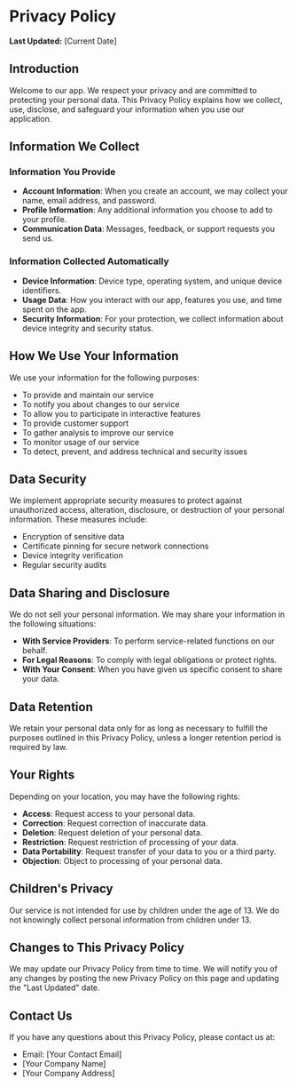 # Privacy Policy

**Last Updated:** [Current Date]

## Introduction

Welcome to our app. We respect your privacy and are committed to protecting your personal data. This Privacy Policy explains how we collect, use, disclose, and safeguard your information when you use our application.

## Information We Collect

### Information You Provide

- **Account Information**: When you create an account, we may collect your name, email address, and password.
- **Profile Information**: Any additional information you choose to add to your profile.
- **Communication Data**: Messages, feedback, or support requests you send us.

### Information Collected Automatically

- **Device Information**: Device type, operating system, and unique device identifiers.
- **Usage Data**: How you interact with our app, features you use, and time spent on the app.
- **Security Information**: For your protection, we collect information about device integrity and security status.

## How We Use Your Information

We use your information for the following purposes:

- To provide and maintain our service
- To notify you about changes to our service
- To allow you to participate in interactive features
- To provide customer support
- To gather analysis to improve our service
- To monitor usage of our service
- To detect, prevent, and address technical and security issues

## Data Security

We implement appropriate security measures to protect against unauthorized access, alteration, disclosure, or destruction of your personal information. These measures include:

- Encryption of sensitive data
- Certificate pinning for secure network connections
- Device integrity verification
- Regular security audits

## Data Sharing and Disclosure

We do not sell your personal information. We may share your information in the following situations:

- **With Service Providers**: To perform service-related functions on our behalf.
- **For Legal Reasons**: To comply with legal obligations or protect rights.
- **With Your Consent**: When you have given us specific consent to share your data.

## Data Retention

We retain your personal data only for as long as necessary to fulfill the purposes outlined in this Privacy Policy, unless a longer retention period is required by law.

## Your Rights

Depending on your location, you may have the following rights:

- **Access**: Request access to your personal data.
- **Correction**: Request correction of inaccurate data.
- **Deletion**: Request deletion of your personal data.
- **Restriction**: Request restriction of processing of your data.
- **Data Portability**: Request transfer of your data to you or a third party.
- **Objection**: Object to processing of your personal data.

## Children's Privacy

Our service is not intended for use by children under the age of 13. We do not knowingly collect personal information from children under 13.

## Changes to This Privacy Policy

We may update our Privacy Policy from time to time. We will notify you of any changes by posting the new Privacy Policy on this page and updating the "Last Updated" date.

## Contact Us

If you have any questions about this Privacy Policy, please contact us at:

- Email: [Your Contact Email]
- [Your Company Name]
- [Your Company Address]